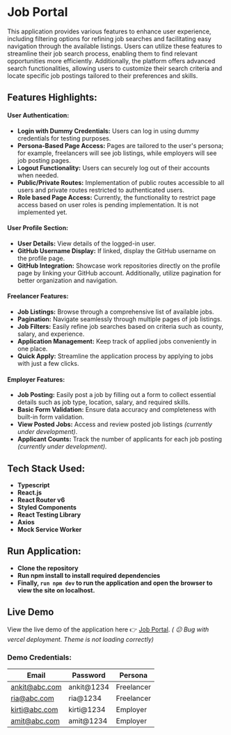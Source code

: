 # Job Portal

This application provides various features to enhance user experience, including filtering options for refining job searches and facilitating easy navigation through the available listings. Users can utilize these features to streamline their job search process, enabling them to find relevant opportunities more efficiently. Additionally, the platform offers advanced search functionalities, allowing users to customize their search criteria and locate specific job postings tailored to their preferences and skills.

## Features Highlights:

#### User Authentication:

- **Login with Dummy Credentials:** Users can log in using dummy credentials for testing purposes.
- **Persona-Based Page Access:** Pages are tailored to the user's persona; for example, freelancers will see job listings, while employers will see job posting pages.
- **Logout Functionality:** Users can securely log out of their accounts when needed.
- **Public/Private Routes:** Implementation of public routes accessible to all users and private routes restricted to authenticated users.
- **Role based Page Access:** Currently, the functionality to restrict page access based on user roles is pending implementation. It is not implemented yet.

#### User Profile Section:

- **User Details:** View details of the logged-in user.
- **GitHub Username Display:** If linked, display the GitHub username on the profile page.
- **GitHub Integration:** Showcase work repositories directly on the profile page by linking your GitHub account. Additionally, utilize pagination for better organization and navigation.

#### Freelancer Features:

- **Job Listings:** Browse through a comprehensive list of available jobs.
- **Pagination:** Navigate seamlessly through multiple pages of job listings.
- **Job Filters:** Easily refine job searches based on criteria such as county, salary, and experience.
- **Application Management:** Keep track of applied jobs conveniently in one place.
- **Quick Apply:** Streamline the application process by applying to jobs with just a few clicks.

#### Employer Features:

- **Job Posting:** Easily post a job by filling out a form to collect essential details such as job type, location, salary, and required skills.
- **Basic Form Validation:** Ensure data accuracy and completeness with built-in form validation.
- **View Posted Jobs:** Access and review posted job listings *(currently under development)*.
- **Applicant Counts:** Track the number of applicants for each job posting *(currently under development).*

## Tech Stack Used:

- **Typescript**
- **React.js**
- **React Router v6**
- **Styled Components**
- **React Testing Library**
- **Axios**
- **Mock Service Worker**

## Run Application:

- **Clone the repository**
- **Run npm install to install required dependencies**
- **Finally, `run npm dev` to run the application and open the browser to view the site on localhost.**

## Live Demo

View the live demo of the application here 👉 [Job Portal](https://crafted-job-portal.vercel.app/login). *( 😕 Bug with vercel deployment. Theme is not loading correctly)*

### Demo Credentials:


| Email         | Password   | Persona    |
| --------------- | ------------ | ------------ |
| ankit@abc.com | ankit@1234 | Freelancer |
| ria@abc.com   | ria@1234   | Freelancer |
| kirti@abc.com | kirti@1234 | Employer   |
| amit@abc.com  | amit@1234  | Employer   |
